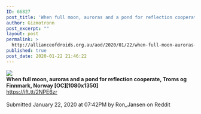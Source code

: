 ```yaml
---
ID: 66827
post_title: 'When full moon, auroras and a pond for reflection cooperate, Troms og Finnmark, Norway [OC][1080&#215;1350] &#8211; Seen on Reddit'
author: Gizmotronn
post_excerpt: ""
layout: post
permalink: >
  http://allianceofdroids.org.au/aod/2020/01/22/when-full-moon-auroras-and-a-pond-for-reflection-cooperate-troms-og-finnmark-norway-oc1080x1350-seen-on-reddit/
published: true
post_date: 2020-01-22 21:46:22
---
```

<img src="https://i.redd.it/28263n3fhbc41.jpg"><br>
<b>When full moon, auroras and a pond for reflection cooperate, Troms og Finnmark, Norway [OC][1080x1350]</b><br>
https://ift.tt/2NPE6zr<br>
<br>
Submitted January 22, 2020 at 07:42PM by Ron_Jansen on Reddit<br>